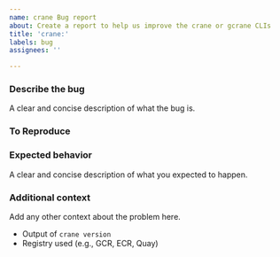 ```yaml
---
name: crane Bug report
about: Create a report to help us improve the crane or gcrane CLIs
title: 'crane:'
labels: bug
assignees: ''

---
```


### Describe the bug

A clear and concise description of what the bug is.

### To Reproduce

### Expected behavior

A clear and concise description of what you expected to happen.

### Additional context

Add any other context about the problem here.

- Output of `crane version`
- Registry used (e.g., GCR, ECR, Quay)
